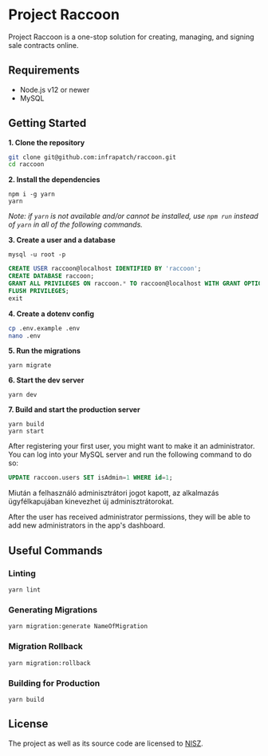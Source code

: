 # Project Raccoon

Project Raccoon is a one-stop solution for creating, managing, and signing sale contracts online.

## Requirements

- Node.js v12 or newer
- MySQL

## Getting Started

**1. Clone the repository**

```sh
git clone git@github.com:infrapatch/raccoon.git
cd raccoon
```

**2. Install the dependencies**

```
npm i -g yarn
yarn
```

*Note: if `yarn` is not available and/or cannot be installed, use `npm run`
instead of `yarn` in all of the following commands.*

**3. Create a user and a database**

```
mysql -u root -p
```

```sql
CREATE USER raccoon@localhost IDENTIFIED BY 'raccoon';
CREATE DATABASE raccoon;
GRANT ALL PRIVILEGES ON raccoon.* TO raccoon@localhost WITH GRANT OPTION;
FLUSH PRIVILEGES;
exit
```

**4. Create a dotenv config**

```sh
cp .env.example .env
nano .env
```

**5. Run the migrations**

```
yarn migrate
```

**6. Start the dev server**

```
yarn dev
```

**7. Build and start the production server**

```
yarn build
yarn start
```

After registering your first user, you might want to make it an administrator.
You can log into your MySQL server and run the following command to do so:

```sql
UPDATE raccoon.users SET isAdmin=1 WHERE id=1;
```

Miután a felhasználó adminisztrátori jogot kapott, az alkalmazás ügyfélkapujában
kinevezhet új adminisztrátorokat.

After the user has received administrator permissions, they will be able to add
new administrators in the app's dashboard.

## Useful Commands

### Linting

```
yarn lint
```

### Generating Migrations

```
yarn migration:generate NameOfMigration
```

### Migration Rollback

```
yarn migration:rollback
```

### Building for Production

```
yarn build
```

## License

The project as well as its source code are licensed to [NISZ](https://www.nisz.hu/).

